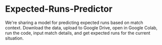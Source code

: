 # Expected-Runs-Predictor
 We're sharing a model for predicting expected runs based on match context. Download the data, upload to Google Drive, open in Google Colab, run the code, input match details, and get expected runs for the current situation.
